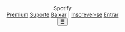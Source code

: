 <!DOCTYPE html>
<html lang="pt-BR">
<head>
  <meta charset="UTF-8">
  <meta name="viewport" content="width=device-width, initial-scale=1.0">
  <script src="https://cdn.tailwindcss.com"></script>
  <title>Menu Responsivo</title>
</head>
<body class="bg-gray-900">
  <header class="bg-black p-4 flex justify-between items-center">
    <div class="text-white text-lg font-bold">Spotify</div>
    <nav class="hidden md:flex space-x-6 text-white">
      <a href="#" class="hover:text-gray-400">Premium</a>
      <a href="#" class="hover:text-gray-400">Suporte</a>
      <a href="#" class="hover:text-gray-400">Baixar</a>
      <span class="text-gray-500">|</span>
      <a href="#" class="hover:text-gray-400">Inscrever-se</a>
      <a href="#" class="hover:text-gray-400">Entrar</a>
    </nav>
    <button class="md:hidden text-white text-2xl" onclick="document.querySelector('#menu-modal').showModal()">
      ☰
    </button>
  </header>

  <dialog id="menu-modal" class="bg-black text-white w-3/4 max-w-sm p-4 rounded-lg">
    <form method="dialog">
      <button class="absolute top-2 right-4 text-white text-2xl">×</button>
    </form>
    <nav class="flex flex-col space-y-4 mt-6">
      <a href="#" class="hover:text-gray-400">Premium</a>
      <a href="#" class="hover:text-gray-400">Suporte</a>
      <a href="#" class="hover:text-gray-400">Baixar</a>
      <a href="#" class="border border-pink-500 px-4 py-2 text-center">Inscrever-se</a>
      <a href="#" class="bg-green-500 px-4 py-2 rounded text-center">Entrar</a>
    </nav>
  </dialog>
</body>
</html>
